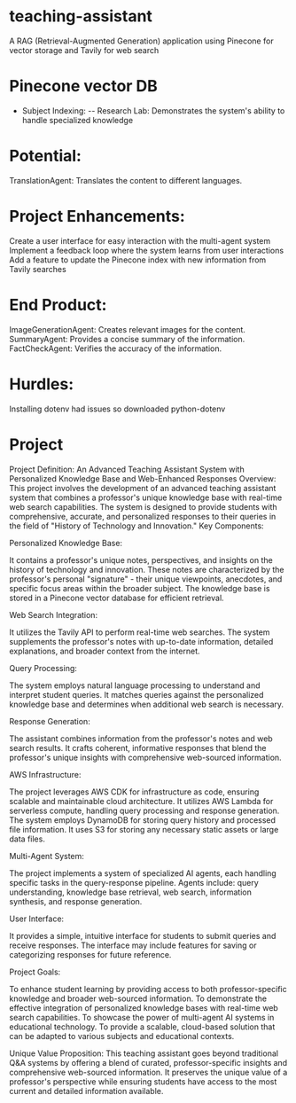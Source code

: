# teaching-assistant

A RAG (Retrieval-Augmented Generation) application using Pinecone for vector storage and Tavily for web search

# Pinecone vector DB

- Subject Indexing:
  -- Research Lab: Demonstrates the system's ability to handle specialized knowledge

# Potential:

TranslationAgent: Translates the content to different languages.

# Project Enhancements:

Create a user interface for easy interaction with the multi-agent system
Implement a feedback loop where the system learns from user interactions
Add a feature to update the Pinecone index with new information from Tavily searches

# End Product:

ImageGenerationAgent: Creates relevant images for the content.
SummaryAgent: Provides a concise summary of the information.
FactCheckAgent: Verifies the accuracy of the information.

# Hurdles:

Installing dotenv had issues so downloaded python-dotenv

# Project

Project Definition: An Advanced Teaching Assistant System with Personalized Knowledge Base and Web-Enhanced Responses
Overview:
This project involves the development of an advanced teaching assistant system that combines a professor's unique knowledge base with real-time web search capabilities. The system is designed to provide students with comprehensive, accurate, and personalized responses to their queries in the field of "History of Technology and Innovation."
Key Components:

Personalized Knowledge Base:

It contains a professor's unique notes, perspectives, and insights on the history of technology and innovation.
These notes are characterized by the professor's personal "signature" - their unique viewpoints, anecdotes, and specific focus areas within the broader subject.
The knowledge base is stored in a Pinecone vector database for efficient retrieval.

Web Search Integration:

It utilizes the Tavily API to perform real-time web searches.
The system supplements the professor's notes with up-to-date information, detailed explanations, and broader context from the internet.

Query Processing:

The system employs natural language processing to understand and interpret student queries.
It matches queries against the personalized knowledge base and determines when additional web search is necessary.

Response Generation:

The assistant combines information from the professor's notes and web search results.
It crafts coherent, informative responses that blend the professor's unique insights with comprehensive web-sourced information.

AWS Infrastructure:

The project leverages AWS CDK for infrastructure as code, ensuring scalable and maintainable cloud architecture.
It utilizes AWS Lambda for serverless compute, handling query processing and response generation.
The system employs DynamoDB for storing query history and processed file information.
It uses S3 for storing any necessary static assets or large data files.

Multi-Agent System:

The project implements a system of specialized AI agents, each handling specific tasks in the query-response pipeline.
Agents include: query understanding, knowledge base retrieval, web search, information synthesis, and response generation.

User Interface:

It provides a simple, intuitive interface for students to submit queries and receive responses.
The interface may include features for saving or categorizing responses for future reference.

Project Goals:

To enhance student learning by providing access to both professor-specific knowledge and broader web-sourced information.
To demonstrate the effective integration of personalized knowledge bases with real-time web search capabilities.
To showcase the power of multi-agent AI systems in educational technology.
To provide a scalable, cloud-based solution that can be adapted to various subjects and educational contexts.

Unique Value Proposition:
This teaching assistant goes beyond traditional Q&A systems by offering a blend of curated, professor-specific insights and comprehensive web-sourced information. It preserves the unique value of a professor's perspective while ensuring students have access to the most current and detailed information available.
